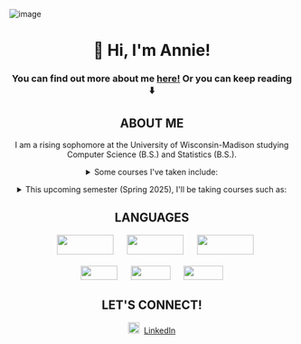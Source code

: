 ![image](https://github.com/anniez432/anniez432/assets/49576316/c6a1e458-0a73-47b1-b6a3-63b051d903ed)

<h1 align="center">👋 Hi, I'm Annie!</h1>
<h3 align="center"> You can find out more about me <a href="https://anniez432.github.io/my-website/" target="_blank">here!</a> Or you can keep reading ⬇️</h3>

<h2 align="center" id="About-Me">ABOUT ME</h2>
<p align="center"> I am a rising sophomore at the University of Wisconsin-Madison studying Computer Science (B.S.) and Statistics (B.S.). 
  <details align="center">
    <summary>Some courses I've taken include:<br></summary>
💻 CS400: Advanced Data Structures & Software Engineering<br>
💻 CS368: Python for Java Programmers<br>
🔢 MATH340: Linear Algebra<br>
🔢 MATH240: Discrete Mathematics<br>
🖥️ ML4ER: Intro. to Machine Learning for Engineering Research<br>
💻 CS252: Intro. to Computer Engineering<br>
🔢 STAT240: Data Modeling I<br>
👩‍🔬 CHEM343: Organic Chemistry I<br>
💻 CS540: Intro. to AI <br>
💻 ECE354: Machine Organization and Programming<br>
🔢 STAT340: Data Modeling II<br>
🔢 STAT311: Mathematical Statistics: Theory and Methods<br>
🔢 STAT303: R for Statistics<br>
</p>
    
  </details>
<p align="center">
  <details align="center">
<summary>This upcoming semester (Spring 2025), I'll be taking courses such as:<br></summary>
  <p>
  💻 CS577: Intro. to Algorithms<br>
  💻 BMI576: Intro. to Bioinformatics<br>
  💻 CS620: Computer Sciences Capstone<br>
  🔢 STAT424: Statistical Experimental Design<br>
  💻 GENETICS375: Quantitative Methods in Genetics<br>
</p>

</details>

<h2 align="center">LANGUAGES</h2>

<p align="center">&nbsp;&nbsp;&nbsp;<img src="https://img.shields.io/badge/java-%23ED8B00.svg?style=for-the-badge&logo=openjdk&logoColor=white" height=35px width=100px></img>
&nbsp;&nbsp;&nbsp;&nbsp;
<img src="https://img.shields.io/badge/html5-%23ED8B00.svg?style=for-the-badge&logo=openjdk&logoColor=white&color=orange" height=35px width=100px></img>
&nbsp;&nbsp;&nbsp;&nbsp;
<img src="https://img.shields.io/badge/css3-%23ED8B00.svg?style=for-the-badge&logo=openjdk&logoColor=white&color=blue" height=35px width=100px></img><br><br>
<img src="https://img.shields.io/badge/r-%23ED8B00.svg?style=for-the-badge&logo=openjdk&logoColor=white&color=gray" height=25px width=65></img>
&nbsp;&nbsp;&nbsp;&nbsp;
<img src="https://img.shields.io/badge/python-%23ED8B00.svg?style=for-the-badge&logo=openjdk&logoColor=white&color=yellow" height=25px width=70></img>
&nbsp;&nbsp;&nbsp;&nbsp;
<img src="https://img.shields.io/badge/sql-%23ED8B00.svg?style=for-the-badge&logo=openjdk&logoColor=white&color=green" height=25px width=70></img>
</p>

<h2 align="center">LET'S CONNECT!</h2>
<p align="center">
<img src="https://upload.wikimedia.org/wikipedia/commons/thumb/c/ca/LinkedIn_logo_initials.png/240px-LinkedIn_logo_initials.png" height=20px width=20px ></img>&nbsp;
<a href="https://www.linkedin.com/in/-annie-zhao">LinkedIn</a>
</p>

<!--
## 🌐 Socials:
[![LinkedIn](https://img.shields.io/badge/LinkedIn-%230077B5.svg?logo=linkedin&logoColor=white)](https://linkedin.com/in/-annie-zhao) 

# 💻 Tech Stack:
![Java](https://img.shields.io/badge/java-%23ED8B00.svg?style=for-the-badge&logo=openjdk&logoColor=white)
# 📊 GitHub Stats:
![](https://github-readme-stats.vercel.app/api?username=anniez432&theme=dark&hide_border=false&include_all_commits=true&count_private=false)<br/>
![](https://github-readme-streak-stats.herokuapp.com/?user=anniez432&theme=dark&hide_border=false)<br/>
![](https://github-readme-stats.vercel.app/api/top-langs/?username=anniez432&theme=dark&hide_border=false&include_all_commits=true&count_private=false&layout=compact)
-->

<!-- Proudly created with GPRM ( https://gprm.itsvg.in ) -->
<!--
**anniez432/anniez432** is a ✨ _special_ ✨ repository because its `README.md` (this file) appears on your GitHub profile.

Here are some ideas to get you started:

- 🔭 I’m currently working on ...
- 🌱 I’m currently learning ...
- 👯 I’m looking to collaborate on ...
- 🤔 I’m looking for help with ...
- 💬 Ask me about ...
- 📫 How to reach me: ...
- 😄 Pronouns: ...
- ⚡ Fun fact: ...
-->
